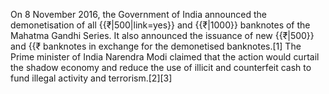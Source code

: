 On 8 November 2016, the Government of India announced the demonetisation of all {{₹|500|link=yes}} and {{₹|1000}} banknotes of the Mahatma Gandhi Series. It also announced the issuance of new {{₹|500}} and {{₹ banknotes in exchange for the demonetised banknotes.[1] The Prime minister of India Narendra Modi claimed that the action would curtail the shadow economy and reduce the use of illicit and counterfeit cash to fund illegal activity and terrorism.[2][3]
